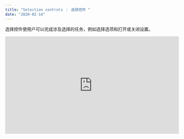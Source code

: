 ```yaml
---
title: "Selection controls ｜ 选择控件 "
date: "2020-02-14"
---
```


选择控件使用户可以完成涉及选择的任务，例如选择选项和打开或关闭设置。

<iframe width="560" height="315" src="https://www.youtube.com/embed/4n0xNbfJLR8" frameborder="0" allowfullscreen></iframe>